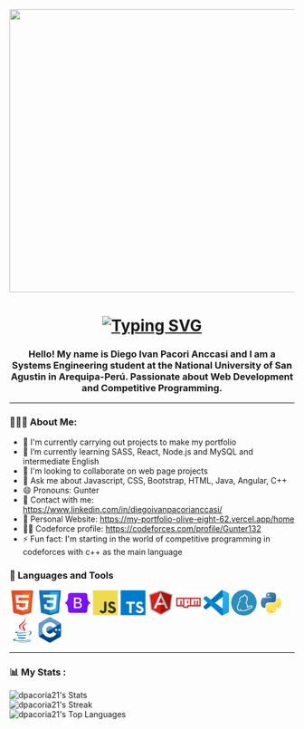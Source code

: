 <div id="header" align="center">
    <img src="https://i.ibb.co/RTw61q0/gunter.png" width="1200px" height="500px">
    <h1>
     <a href="https://git.io/typing-svg"><img src="https://readme-typing-svg.herokuapp.com?font=Fira+Code&weight=600&pause=1000&color=F7AA00&center=true&width=500&lines=Hi+%F0%9F%91%8B%2C+I'm+Diego;I'm+a+Front-End+Developer;And+I+like+Competitive+Programming" alt="Typing SVG" /></a>
    </h1>
    <h3 align="center">Hello! My name is <b>Diego Ivan Pacori Anccasi</b> and I am a Systems Engineering student at the National University of San Agustin in Arequipa-Perú. Passionate about Web Development and Competitive Programming.</h3>
</div>

<div id="badges" align="center">

</div>

---

### 👨🏽‍💻 About Me:

- 🔭 I'm currently carrying out projects to make my portfolio
- 🌱 I’m currently learning SASS, React, Node.js and MySQL and intermediate English
- 👯 I'm looking to collaborate on web page projects
- 💬 Ask me about Javascript, CSS, Bootstrap, HTML, Java, Angular, C++
- 😄 Pronouns: Gunter
- 🔗 Contact with me: https://www.linkedin.com/in/diegoivanpacorianccasi/
- 📖 Personal Website: https://my-portfolio-olive-eight-62.vercel.app/home
- 🏋️‍♂️ Codeforce profile: https://codeforces.com/profile/Gunter132
- ⚡ Fun fact: I'm starting in the world of competitive programming in codeforces with c++ as the main language

<div align="left">
    <h3>🔨 Languages and Tools</h3>
    <img src="https://github.com/devicons/devicon/blob/master/icons/html5/html5-original.svg" title="HTML" alt="html" width="45px">
    <img src="https://github.com/devicons/devicon/blob/master/icons/css3/css3-original.svg" title="CSS" alt="css" width="45px">
    <img src="https://github.com/devicons/devicon/blob/master/icons/bootstrap/bootstrap-original.svg" title="Bootstrap" alt="bootstrap" width="45px">
    <img src="https://github.com/devicons/devicon/blob/master/icons/javascript/javascript-original.svg" title="Javascript" alt="javascript" width="45px">
    <img src="https://github.com/devicons/devicon/blob/master/icons/typescript/typescript-original.svg" title="TypeScript" alt="typescript" width="45px">
    <img src="https://github.com/devicons/devicon/blob/master/icons/angularjs/angularjs-original.svg" title="Angular" alt="angular" width="45px">
    <img src="https://github.com/devicons/devicon/blob/master/icons/npm/npm-original-wordmark.svg" title="NPM" alt="npm" width="45px">
    <img src="https://github.com/devicons/devicon/blob/master/icons/vscode/vscode-original.svg" title="VSCODE" alt="vscode" width="45px">
    <img src="https://github.com/devicons/devicon/blob/master/icons/yarn/yarn-original.svg" title="Yarn" alt="yarn" width="45px">
    <img src="https://github.com/devicons/devicon/blob/master/icons/python/python-original.svg" title="Python" alt="python" width="45px">
    <img src="https://github.com/devicons/devicon/blob/master/icons/java/java-original.svg" title="Java" alt="java" width="45px">
    <img src="https://github.com/devicons/devicon/blob/master/icons/cplusplus/cplusplus-original.svg" title="C++" alt="c++" width="45px">
</div>

---

### 📊 My Stats :

![dpacoria21's Stats](https://github-readme-stats.vercel.app/api?username=dpacoria21&theme=dark&show_icons=true&hide_border=true&count_private=true)
<br>
![dpacoria21's Streak](https://github-readme-streak-stats.herokuapp.com/?user=dpacoria21&theme=dark&hide_border=true)
<br>
![dpacoria21's Top Languages](https://github-readme-stats.vercel.app/api/top-langs/?username=dpacoria21&theme=dark&show_icons=true&hide_border=true&layout=compact)


